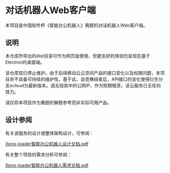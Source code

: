 # 对话机器人Web客户端

本项目是中国软件杯《智能办公机器人》赛题的对话机器人Web客户端。

## 说明

本仓库所导出的dist目录可作为网页版使用，但更友好的体验仍呈现在基于Electron的桌面端。

该仓库现已停止维护。由于后续移动云云空间产品的接口变化以及权限问题，本项目并不具备可持续的维护性。基于此，自竞赛结束后，API接口的变化使得衍生分支ecloud为最新版本。请无视其中的公网IP，作为短期租赁，该云服务已无任何效力。

请仅将本项目作为赛题的解题参考而非实际可用产品。

## 设计参阅

有关该服务的设计或整体架构设计，可参阅：

[Xeno-loader智能办公机器人设计文档.pdf](https://github.com/organwalk/dialog-robot-server/blob/master/Xeno-loader智能办公机器人设计文档.pdf)

有关整个项目的需求分析可参阅：

[Xeno-loader智能办公机器人需求文档.pdf](https://github.com/organwalk/dialog-robot-server/blob/master/Xeno-loader智能办公机器人需求文档.pdf)

